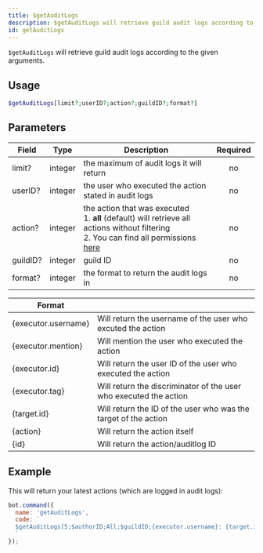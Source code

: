 ```yaml
---
title: $getAuditLogs 
description: $getAuditLogs will retrieve guild audit logs according to the given arguments.
id: getAuditLogs
---
```


`$getAuditLogs` will retrieve guild audit logs according to the given arguments.

## Usage

```php
$getAuditLogs[limit?;userID?;action?;guildID?;format?]
```

## Parameters 


| Field    | Type    | Description                                                                                                                                                          | Required |
| -------- | ------- | -------------------------------------------------------------------------------------------------------------------------------------------------------------------- | :------: |
| limit?   | integer | the maximum of audit logs it will return                                                                                                                             |    no    |
| userID?  | integer | the user who executed the action stated in audit logs                                                                                                                |    no    |
| action?  | integer | the action that was executed  <br> 1. **all** (default) will retrieve all actions without filtering <br> 2. You can find all permissions [here][discord-permissions] |    no    |
| guildID? | integer | guild ID                                                                                                                                                             |    no    |
| format?  | integer | the format to return the audit logs in                                                                                                                               |    no    |


| Format              |                                                                   |
| ------------------- | ----------------------------------------------------------------- |
| {executor.username} | Will return the username of the user who excuted the action       |
| {executor.mention}  | Will mention the user who executed the action                     |
| {executor.id}       | Will return the user ID of the user who executed the action       |
| {executor.tag}      | Will return the discriminator of the user who executed the action |
| {target.id}         | Will return the ID of the user who was the target of the action   |
| {action}            | Will return the action itself                                     |
| {id}                | Will return the action/auditlog ID                                |


## Example

This will return your latest actions (which are logged in audit logs):

```javascript
bot.command({
  name: 'getAuditLogs',
  code: `
  $getAuditLogs[5;$authorID;All;$guildID;{executor.username}: {target.id} - {action}]
  `
});
```

[discord-permissions]: https://discord.com/developers/docs/topics/permissions